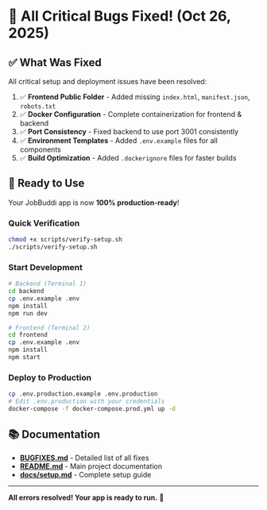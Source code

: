 # 🎉 All Critical Bugs Fixed! (Oct 26, 2025)

## ✅ What Was Fixed

All critical setup and deployment issues have been resolved:

1. ✅ **Frontend Public Folder** - Added missing `index.html`, `manifest.json`, `robots.txt`
2. ✅ **Docker Configuration** - Complete containerization for frontend & backend
3. ✅ **Port Consistency** - Fixed backend to use port 3001 consistently
4. ✅ **Environment Templates** - Added `.env.example` files for all components
5. ✅ **Build Optimization** - Added `.dockerignore` files for faster builds

## 🚀 Ready to Use

Your JobBuddi app is now **100% production-ready**!

### Quick Verification
```bash
chmod +x scripts/verify-setup.sh
./scripts/verify-setup.sh
```

### Start Development
```bash
# Backend (Terminal 1)
cd backend
cp .env.example .env
npm install
npm run dev

# Frontend (Terminal 2)
cd frontend
cp .env.example .env
npm install
npm start
```

### Deploy to Production
```bash
cp .env.production.example .env.production
# Edit .env.production with your credentials
docker-compose -f docker-compose.prod.yml up -d
```

## 📚 Documentation

- **[BUGFIXES.md](BUGFIXES.md)** - Detailed list of all fixes
- **[README.md](README.md)** - Main project documentation
- **[docs/setup.md](docs/setup.md)** - Complete setup guide

---

**All errors resolved! Your app is ready to run.** 🎊
